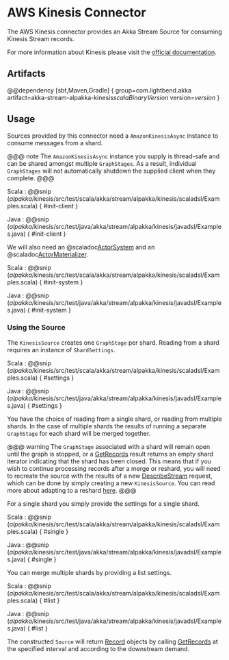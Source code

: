 # AWS Kinesis Connector

The AWS Kinesis connector provides an Akka Stream Source for consuming Kinesis Stream records.

For more information about Kinesis please visit the [official documentation](https://aws.amazon.com/documentation/kinesis/).

## Artifacts

@@dependency [sbt,Maven,Gradle] {
  group=com.lightbend.akka
  artifact=akka-stream-alpakka-kinesis$scalaBinaryVersion$
  version=$version$
}

## Usage

Sources provided by this connector need a `AmazonKinesisAsync` instance to consume messages from a shard.

@@@ note
The `AmazonKinesisAsync` instance you supply is thread-safe and can be shared amongst multiple `GraphStages`. As a result, individual `GraphStages` will not automatically shutdown the supplied client when they complete.
@@@

Scala
: @@snip ($alpakka$/kinesis/src/test/scala/akka/stream/alpakka/kinesis/scaladsl/Examples.scala) { #init-client }

Java
: @@snip ($alpakka$/kinesis/src/test/java/akka/stream/alpakka/kinesis/javadsl/Examples.java) { #init-client }

We will also need an @scaladoc[ActorSystem](akka.actor.ActorSystem) and an @scaladoc[ActorMaterializer](akka.stream.ActorMaterializer).

Scala
: @@snip ($alpakka$/kinesis/src/test/scala/akka/stream/alpakka/kinesis/scaladsl/Examples.scala) { #init-system }

Java
: @@snip ($alpakka$/kinesis/src/test/java/akka/stream/alpakka/kinesis/javadsl/Examples.java) { #init-system }

### Using the Source

The `KinesisSource` creates one `GraphStage` per shard. Reading from a shard requires an instance of `ShardSettings`.

Scala
: @@snip ($alpakka$/kinesis/src/test/scala/akka/stream/alpakka/kinesis/scaladsl/Examples.scala) { #settings }

Java
: @@snip ($alpakka$/kinesis/src/test/java/akka/stream/alpakka/kinesis/javadsl/Examples.java) { #settings }

You have the choice of reading from a single shard, or reading from multiple shards. In the case of multiple shards the results of running a separate `GraphStage` for each shard will be merged together.

@@@ warning
The `GraphStage` associated with a shard will remain open until the graph is stopped, or a [GetRecords](http://docs.aws.amazon.com/kinesis/latest/APIReference/API_GetRecords.html) result returns an empty shard iterator indicating that the shard has been closed. This means that if you wish to continue processing records after a merge or reshard, you will need to recreate the source with the results of a new [DescribeStream](http://docs.aws.amazon.com/kinesis/latest/APIReference/API_DescribeStream.html) request, which can be done by simply creating a new `KinesisSource`. You can read more about adapting to a reshard [here](http://docs.aws.amazon.com/streams/latest/dev/developing-consumers-with-sdk.html).
@@@

For a single shard you simply provide the settings for a single shard.

Scala
: @@snip ($alpakka$/kinesis/src/test/scala/akka/stream/alpakka/kinesis/scaladsl/Examples.scala) { #single }

Java
: @@snip ($alpakka$/kinesis/src/test/java/akka/stream/alpakka/kinesis/javadsl/Examples.java) { #single }

You can merge multiple shards by providing a list settings.

Scala
: @@snip ($alpakka$/kinesis/src/test/scala/akka/stream/alpakka/kinesis/scaladsl/Examples.scala) { #list }

Java
: @@snip ($alpakka$/kinesis/src/test/java/akka/stream/alpakka/kinesis/javadsl/Examples.java) { #list }

The constructed `Source` will return [Record](http://docs.aws.amazon.com/kinesis/latest/APIReference/API_Record.html)
objects by calling [GetRecords](http://docs.aws.amazon.com/kinesis/latest/APIReference/API_GetRecords.html) at the specified interval and according to the downstream demand.
